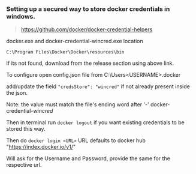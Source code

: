 ### Setting up a secured way to store docker credentials in windows.

> https://github.com/docker/docker-credential-helpers

docker.exe and docker-credential-wincred.exe location

`C:\Program Files\Docker\Docker\resources\bin`

If its not found, download from the release section using above link.

To configure open config.json file from
C:\Users\<USERNAME>\.docker

add/update the field `"credsStore": "wincred"` if not already present inside the json.

Note: the value must match the file's ending word after '-' docker-credential-_wincred_

Then in terminal run `docker logout` if you want existing credentials to be stored this way.

Then do `docker login <URL>` URL defaults to docker hub "https://index.docker.io/v1/"

Will ask for the Username and Password, provide the same for the respective url.